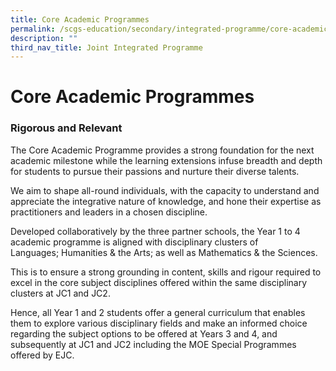 ```yaml
---
title: Core Academic Programmes
permalink: /scgs-education/secondary/integrated-programme/core-academic-programme/
description: ""
third_nav_title: Joint Integrated Programme
---
```

# **Core Academic Programmes**

### Rigorous and Relevant

The Core Academic Programme provides a strong foundation for the next academic milestone while the learning extensions infuse breadth and depth for students to pursue their passions and nurture their diverse talents.

We aim to shape all-round individuals, with the capacity to understand and appreciate the integrative nature of knowledge, and hone their expertise as practitioners and leaders in a chosen discipline.

Developed collaboratively by the three partner schools, the Year 1 to 4 academic programme is aligned with disciplinary clusters of Languages; Humanities & the Arts; as well as Mathematics & the Sciences.

This is to ensure a strong grounding in content, skills and rigour required to excel in the core subject disciplines offered within the same disciplinary clusters at JC1 and JC2.

Hence, all Year 1 and 2 students offer a general curriculum that enables them to explore various disciplinary fields and make an informed choice regarding the subject options to be offered at Years 3 and 4, and subsequently at JC1 and JC2 including the MOE Special Programmes offered by EJC.